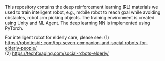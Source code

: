This repository contains the deep reinforcement learning (RL) materials we used to train intelligent robot, e.g., mobile robot to reach goal while avoiding obstacles, robot arm picking objects. The training environment is created using Unity and ML Agent. The deep learning NN is implemented using PyTorch.

For intelligent robot for elderly care, please see: 
(1) https://roboticsbiz.com/top-seven-companion-and-social-robots-for-elderly-people/      
(2) https://techforaging.com/social-robots-elderly/
